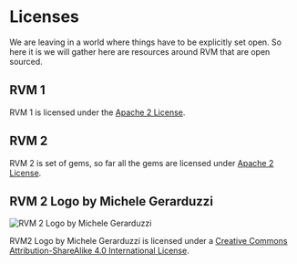 # Licenses

We are leaving in a world where things have to be explicitly set open.
So here it is we will gather here are resources around RVM that are open sourced.

## RVM 1

RVM 1 is licensed under the
[Apache 2 License](/license/Apache_2.txt).

## RVM 2

RVM 2 is set of gems, so far all the gems are licensed under
[Apache 2 License](/license/Apache_2.txt).

## RVM 2 Logo by Michele Gerarduzzi

![RVM 2 Logo by Michele Gerarduzzi](/images/rvm-logo-gerarduzzi.png)

RVM2 Logo by Michele Gerarduzzi is licensed under a
[Creative Commons Attribution-ShareAlike 4.0 International License](/license/CC_BY-SA_4.0.txt).
